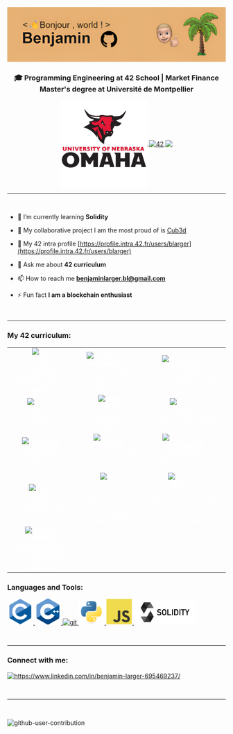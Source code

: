 <div align="center">
  <img src="https://github.com/BenjaminLarger/BenjaminLarger/blob/main/pixelcut-export.png" alt="MasterHead">
</div>

<h3 align="center">🎓 Programming Engineering at 42 School | Market Finance Master's degree at Université de Montpellier</h3>
<div align="center">
  </a>
      <a href="https://www.unomaha.edu/" target="_blank" rel="noreferrer">
      <img src="https://github.com/BenjaminLarger/BenjaminLarger/blob/main/UNO.png"
        alt="42" align="center" width="200"/>
    </a>
      <a href="https://42.fr/en/homepage/" target="_blank" rel="noreferrer">
      <img src="https://media.licdn.com/dms/image/D4D12AQH87JCWFrJa0w/article-cover_image-shrink_600_2000/0/1663149034083?e=2147483647&v=beta&t=WTDV1QJflRlzNIOafKgUuYaQANdUDvRobPYfe2Wd4bI"
        alt="42" align="center" width="200"/>
    </a>
    </a>
      <a href="https://formations-en.umontpellier.fr/fr/formations/master-XB/master-monnaie-banque-finance-assurance-IVS5EBZE/analyse-des-risques-de-marches-mention-mbfa-IVS5EW52.html" target="_blank" rel="noreferrer">
      <img src="https://www.montpellier-management.fr/wp-content/uploads/2023/02/logo_um_2022_rouge_RVB-1.png""
        align="center" width="200"/>
    </a>
</div>

<hr />
<br />

<div align="left">
  
  - 🌱 I’m currently learning **Solidity**
  
  - 👯 My collaborative project I am the most proud of is [Cub3d](https://github.com/BenjaminLarger/Cub3D)
  
  - 📝 My 42 intra profile [https://profile.intra.42.fr/users/blarger](https://profile.intra.42.fr/users/blarger)
  
  - 💬 Ask me about **42 curriculum**
  
  - 📫 How to reach me **benjaminlarger.bl@gmail.com**
   
  - ⚡ Fun fact **I am a blockchain enthusiast**
</div>

<br />
<hr />

<div align="left">
  <h3 align="left">My 42 curriculum:</h3>
  <div align="center">
    <table>
      <tr>
        <td align="center">
          <a href="https://github.com/BenjaminLarger/libft" style="color: white;">
            <img src="https://github.com/ayogun/42-project-badges/blob/main/badges/libfte.png" alt="Libft" width="100">
            <br>
            <strong>Libft</strong>
            <br>
            <span>A custom implementation of standard C library functions.</span>
          </a>
        </td>
        <td align="center">
          <a href="https://github.com/BenjaminLarger/get_next_line" style="color: white;">
            <img src="https://github.com/ayogun/42-project-badges/blob/main/badges/get_next_linee.png" alt="Get Next Line" width="100">
            <br>
            <strong>Get Next Line</strong>
            <br>
            <span>A function to read a line from a file descriptor.</span>
          </a>
        </td>
        <td align="center">
          <a href="https://github.com/BenjaminLarger/born2beroot" style="color: white;">
            <img src="https://github.com/ayogun/42-project-badges/blob/main/badges/born2beroote.png" alt="Born2beRoot" width="100">
            <br>
            <strong>Born2beRoot</strong>
            <br>
            <span>A system administration project to create a server.</span>
          </a>
        </td>
      </tr>
      <tr>
        <td align="center">
          <a href="https://github.com/BenjaminLarger/ft_printf" style="color: white;">
            <img src="https://github.com/ayogun/42-project-badges/blob/main/badges/ft_printfe.png" alt="ft_printf" width="100">
            <br>
            <strong>ft_printf</strong>
            <br>
            <span>A recreation of the printf function in C.</span>
          </a>
        </td>
        <td align="center">
          <a href="https://github.com/BenjaminLarger/pipex" style="color: white;">
            <img src="https://github.com/ayogun/42-project-badges/blob/main/badges/pipexm.png" alt="pipex" width="100">
            <br>
            <strong>pipex</strong>
            <br>
            <span>A project to replicate shell pipe functionality.</span>
          </a>
        </td>
        <td align="center">
          <a href="https://github.com/BenjaminLarger/so_long" style="color: white;">
            <img src="https://github.com/ayogun/42-project-badges/blob/main/badges/so_longm.png" alt="so_long" width="100">
            <br>
            <strong>so_long</strong>
            <br>
            <span>A small 2D game made with the MLX 42 library.</span>
          </a>
        </td>
      </tr>
      <tr>
        <td align="center">
          <a href="https://github.com/BenjaminLarger/push_swap" style="color: white;">
            <img src="https://github.com/ayogun/42-project-badges/blob/main/badges/push_swape.png" alt="push_swap" width="100">
            <br>
            <strong>push_swap</strong>
            <br>
            <span>A sorting algorithm project.</span>
          </a>
        </td>
        <td align="center">
          <a href="https://github.com/BenjaminLarger/minishell" style="color: white;">
            <img src="https://github.com/ayogun/42-project-badges/blob/main/badges/minishelle.png" alt="Minishell" width="100">
            <br>
            <strong>Minishell</strong>
            <br>
            <span>A program that aim to reproduce the behaviour of bash.</span>
          </a>
        </td>
        <td align="center">
          <a href="https://github.com/BenjaminLarger/philosophers" style="color: white;">
            <img src="https://github.com/ayogun/42-project-badges/blob/main/badges/philosopherse.png" alt="philosophers" width="100">
            <br>
            <strong>Philosophers</strong>
            <br>
            <span>An implementation of the dining philosophers problem.</span>
          </a>
        </td>
      </tr>
      <tr>
        <td align="center">
          <a href="https://github.com/BenjaminLarger/cub3d" style="color: white;">
            <img src="https://github.com/ayogun/42-project-badges/blob/main/badges/cub3dm.png" alt="cub3d" width="100">
            <br>
            <strong>cub3d</strong>
            <br>
            <span>A 3D game inspired by Wolfenstein 3D.</span>
             <td align="center">
          <a href="https://github.com/BenjaminLarger/C-" style="color: white;">
            <img src="https://github.com/ayogun/42-project-badges/blob/main/badges/cppe.png" alt="C++" width="100">
            <br>
            <strong>C++</strong>
            <br>
            <span>Introduction exercices to the object oriented programming language C++.</span>
             <td align="center">
          <a href="https://github.com/BenjaminLarger/Webserv" style="color: white;">
            <img src="https://github.com/ayogun/42-project-badges/blob/main/badges/webservm.png" alt="Webserv" width="100">
            <br>
            <strong>Webserv</strong>
            <br>
            <span>Developing a custom webserver with features like file uploads, CGI handling, and session management.</span>
          </a>
        </td>
      </tr>
      <tr>
        <td align="center">
          <a href="https://github.com/BenjaminLarger/inception" style="color: white;">
            <img src="https://github.com/ayogun/42-project-badges/blob/main/badges/inceptione.png" alt="inception" width="100">
            <br>
            <strong>Inception</strong>
            <br>
            <span>Docker images with services such as MariaDB, Nginx, WordPress.</span>
          </a>
        </td>
      </tr>
    </table>
  </div>
</div>



<div align="left">
  <h3 align="left">Languages and Tools:</h3>
  <p align="left">
    <a href="https://www.cprogramming.com/" target="_blank" rel="noreferrer">
      <img src="https://raw.githubusercontent.com/devicons/devicon/master/icons/c/c-original.svg" alt="c" width="60" height="60"/>
    </a>
    <a href="https://www.w3schools.com/cpp/" target="_blank" rel="noreferrer">
      <img src="https://raw.githubusercontent.com/devicons/devicon/master/icons/cplusplus/cplusplus-original.svg" alt="cplusplus" width="60" height="60"/>
    </a>
    <a href="https://git-scm.com/" target="_blank" rel="noreferrer">
      <img src="https://www.vectorlogo.zone/logos/git-scm/git-scm-icon.svg" alt="git" width="60" height="60"/>
    </a>
    <a href="https://www.python.org" target="_blank" rel="noreferrer">
      <img src="https://raw.githubusercontent.com/devicons/devicon/master/icons/python/python-original.svg" alt="python" width="60" height="60"/>
    </a>
    <a href="https://www.python.org" target="_blank" rel="noreferrer">
      <img src="https://github.com/devicons/devicon/blob/master/icons/javascript/javascript-original.svg" alt="javascript" width="60" height="60"/>
    </a>
      <a href="https://soliditylang.org/" target="_blank" rel="noreferrer">
      <img src="https://github.com/BenjaminLarger/BenjaminLarger/blob/main/sol.jpg"
        alt="solidity" width="142 height="60"/>
    </a>
  </p>
</div>

<br />
<hr />

<div align="left">
  <h3 align="left">Connect with me:</h3>
  <p align="left">
    <a href="https://www.linkedin.com/in/benjamin-larger-695469237/" target="blank">
      <img align="center" src="https://raw.githubusercontent.com/rahuldkjain/github-profile-readme-generator/master/src/images/icons/Social/linked-in-alt.svg" alt="https://www.linkedin.com/in/benjamin-larger-695469237/" height="60" width="80" />
    </a>
  </p>
</div>

<br />
<hr />

</tr> </table>

<br>

![github-user-contribution](https://user-images.githubusercontent.com/58959408/157782696-8bc9ca49-ca61-4ab5-8b83-49c4e76c1a8f.svg)


